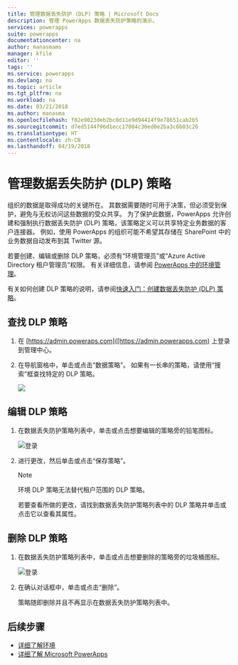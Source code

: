 ```yaml
---
title: 管理数据丢失防护 (DLP) 策略 | Microsoft Docs
description: 管理 PowerApps 数据丢失防护策略的演示。
services: powerapps
suite: powerapps
documentationcenter: na
author: manasmams
manager: kfile
editor: ''
tags: ''
ms.service: powerapps
ms.devlang: na
ms.topic: article
ms.tgt_pltfrm: na
ms.workload: na
ms.date: 03/21/2018
ms.author: manasma
ms.openlocfilehash: f02e9023deb2bc0d11e9d94414f9e78651cab2b5
ms.sourcegitcommit: d7ed5144f96d1ecc17084c30ed0e2ba3c6b03c26
ms.translationtype: HT
ms.contentlocale: zh-CN
ms.lasthandoff: 04/19/2018
---
```

# <a name="manage-data-loss-prevention-dlp-policies"></a>管理数据丢失防护 (DLP) 策略
组织的数据是取得成功的关键所在。 其数据需要随时可用于决策，但必须受到保护，避免与无权访问这些数据的受众共享。 为了保护此数据，PowerApps 允许创建和强制执行数据丢失防护 (DLP) 策略，该策略定义可以共享特定业务数据的客户连接器。 例如，使用 PowerApps 的组织可能不希望其存储在 SharePoint 中的业务数据自动发布到其 Twitter 源。

若要创建、编辑或删除 DLP 策略，必须有“环境管理员”或“Azure Active Directory 租户管理员”权限。 有关详细信息，请参阅 [PowerApps 中的环境管理](environments-administration.md)。

有关如何创建 DLP 策略的说明，请参阅[快速入门：创建数据丢失防护 (DLP) 策略](create-dlp-policy.md)。

## <a name="find-a-dlp-policy"></a>查找 DLP 策略
1. 在 [https://admin.poweraps.com]([https://admin.powerapps.com) 上登录到管理中心。
2. 在导航窗格中，单击或点击“数据策略”。 如果有一长串的策略，请使用“搜索”框查找特定的 DLP 策略。

    ![](./media/prevent-data-loss/data-policies.png)

## <a name="edit-a-dlp-policy"></a>编辑 DLP 策略
1. 在数据丢失防护策略列表中，单击或点击想要编辑的策略旁的铅笔图标。

    ![登录](./media/prevent-data-loss/3.png)
2. 进行更改，然后单击或点击“保存策略”。

    > [!NOTE]
    > 环境 DLP 策略无法替代租户范围的 DLP 策略。
    >
    >

    若要查看所做的更改，请找到数据丢失防护策略列表中的 DLP 策略并单击或点击它以查看其属性。

## <a name="delete-a-dlp-policy"></a>删除 DLP 策略
1. 在数据丢失防护策略列表中，单击或点击想要删除的策略旁的垃圾桶图标。

    ![登录](./media/prevent-data-loss/3-delete.png)
4. 在确认对话框中，单击或点击“删除”。

    策略随即删除并且不再显示在数据丢失防护策略列表中。

## <a name="next-steps"></a>后续步骤
* [详细了解环境](environments-administration.md)
* [详细了解 Microsoft PowerApps](../maker/canvas-apps/getting-started.md)
